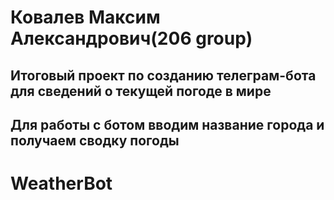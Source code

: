 # Ковалев Максим Александрович(206 group)
## Итоговый проект по созданию телеграм-бота для сведений о текущей погоде в мире
## Для работы с ботом вводим название города и получаем сводку погоды
# WeatherBot

